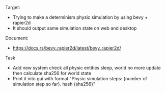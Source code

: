 Target: 
- Trying to make a determinism physic simulation by using bevy + rapier2d
- It should output same simulation state on web and desktop 

Document: 
- https://docs.rs/bevy_rapier2d/latest/bevy_rapier2d/

Task 
- Add new system check all physic entities sleep, world no more update then calculate sha256 for world state
- Print it into gui with format "Physic simulation steps: {number of simulation step so far}. hash {sha256}"
